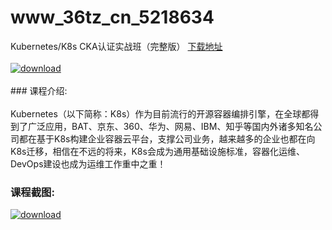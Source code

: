 # www_36tz_cn_5218634
Kubernetes/K8s CKA认证实战班（完整版）
[下载地址](http://www.36tz.cn/article/5218634 "下载地址")
<br/></br>[![download](http://36tz.cn/muke_img/2021_02_1-83-300x169.png "下载地址")](http://www.36tz.cn/article/5218634 "下载地址")
<br/></br>### 课程介绍:<br/></br>Kubernetes（以下简称：K8s）作为目前流行的开源容器编排引擎，在全球都得到了广泛应用，BAT、京东、360、华为、网易、IBM、知乎等国内外诸多知名公司都在基于K8s构建企业容器云平台，支撑公司业务，越来越多的企业也都在向K8s迁移，相信在不远的将来，K8s会成为通用基础设施标准，容器化运维、DevOps建设也成为运维工作重中之重！

### 课程截图:
[![download](http://36tz.cn/muke_img/2021_02_2-88.png "下载地址")](http://www.36tz.cn/article/5218634 "下载地址")
